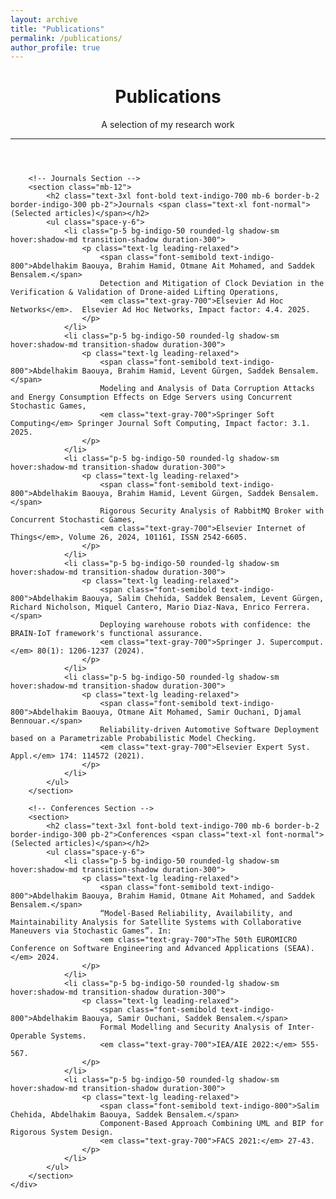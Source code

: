 ```yaml
---
layout: archive
title: "Publications"
permalink: /publications/
author_profile: true
---
```


<div class="bg-gray-50 min-h-screen p-8 font-inter text-gray-800">
    <div class="max-w-4xl mx-auto bg-white shadow-lg rounded-xl p-8">
        <!-- Header Section -->
        <header class="mb-10 text-center">
            <h1 class="text-4xl font-extrabold text-indigo-800 mb-2">Publications</h1>
            <p class="text-lg text-gray-600">A selection of my research work</p>
            <hr class="mt-4 border-indigo-200">
        </header>

        <!-- Journals Section -->
        <section class="mb-12">
            <h2 class="text-3xl font-bold text-indigo-700 mb-6 border-b-2 border-indigo-300 pb-2">Journals <span class="text-xl font-normal">(Selected articles)</span></h2>
            <ul class="space-y-6">
                <li class="p-5 bg-indigo-50 rounded-lg shadow-sm hover:shadow-md transition-shadow duration-300">
                    <p class="text-lg leading-relaxed">
                        <span class="font-semibold text-indigo-800">Abdelhakim Baouya, Brahim Hamid, Otmane Ait Mohamed, and Saddek Bensalem.</span>
                        Detection and Mitigation of Clock Deviation in the Verification & Validation of Drone-aided Lifting Operations,
                        <em class="text-gray-700">Elsevier Ad Hoc Networks</em>.  Elsevier Ad Hoc Networks, Impact factor: 4.4. 2025.
                    </p>
                </li>
                <li class="p-5 bg-indigo-50 rounded-lg shadow-sm hover:shadow-md transition-shadow duration-300">
                    <p class="text-lg leading-relaxed">
                        <span class="font-semibold text-indigo-800">Abdelhakim Baouya, Brahim Hamid, Levent Gürgen, Saddek Bensalem.</span>
                        Modeling and Analysis of Data Corruption Attacks and Energy Consumption Effects on Edge Servers using Concurrent Stochastic Games,
                        <em class="text-gray-700">Springer Soft Computing</em> Springer Journal Soft Computing, Impact factor: 3.1. 2025.
                    </p>
                </li>
                <li class="p-5 bg-indigo-50 rounded-lg shadow-sm hover:shadow-md transition-shadow duration-300">
                    <p class="text-lg leading-relaxed">
                        <span class="font-semibold text-indigo-800">Abdelhakim Baouya, Brahim Hamid, Levent Gürgen, Saddek Bensalem.</span>
                        Rigorous Security Analysis of RabbitMQ Broker with Concurrent Stochastic Games,
                        <em class="text-gray-700">Elsevier Internet of Things</em>, Volume 26, 2024, 101161, ISSN 2542-6605.
                    </p>
                </li>
                <li class="p-5 bg-indigo-50 rounded-lg shadow-sm hover:shadow-md transition-shadow duration-300">
                    <p class="text-lg leading-relaxed">
                        <span class="font-semibold text-indigo-800">Abdelhakim Baouya, Salim Chehida, Saddek Bensalem, Levent Gürgen, Richard Nicholson, Miquel Cantero, Mario Diaz-Nava, Enrico Ferrera.</span>
                        Deploying warehouse robots with confidence: the BRAIN-IoT framework's functional assurance.
                        <em class="text-gray-700">Springer J. Supercomput.</em> 80(1): 1206-1237 (2024).
                    </p>
                </li>
                <li class="p-5 bg-indigo-50 rounded-lg shadow-sm hover:shadow-md transition-shadow duration-300">
                    <p class="text-lg leading-relaxed">
                        <span class="font-semibold text-indigo-800">Abdelhakim Baouya, Otmane Aït Mohamed, Samir Ouchani, Djamal Bennouar.</span>
                        Reliability-driven Automotive Software Deployment based on a Parametrizable Probabilistic Model Checking.
                        <em class="text-gray-700">Elsevier Expert Syst. Appl.</em> 174: 114572 (2021).
                    </p>
                </li>
            </ul>
        </section>

        <!-- Conferences Section -->
        <section>
            <h2 class="text-3xl font-bold text-indigo-700 mb-6 border-b-2 border-indigo-300 pb-2">Conferences <span class="text-xl font-normal">(Selected articles)</span></h2>
            <ul class="space-y-6">
                <li class="p-5 bg-indigo-50 rounded-lg shadow-sm hover:shadow-md transition-shadow duration-300">
                    <p class="text-lg leading-relaxed">
                        <span class="font-semibold text-indigo-800">Abdelhakim Baouya, Brahim Hamid, Otmane Ait Mohamed, and Saddek Bensalem.</span>
                        “Model-Based Reliability, Availability, and Maintainability Analysis for Satellite Systems with Collaborative Maneuvers via Stochastic Games”. In:
                        <em class="text-gray-700">The 50th EUROMICRO Conference on Software Engineering and Advanced Applications (SEAA).</em> 2024.
                    </p>
                </li>
                <li class="p-5 bg-indigo-50 rounded-lg shadow-sm hover:shadow-md transition-shadow duration-300">
                    <p class="text-lg leading-relaxed">
                        <span class="font-semibold text-indigo-800">Abdelhakim Baouya, Samir Ouchani, Saddek Bensalem.</span>
                        Formal Modelling and Security Analysis of Inter-Operable Systems.
                        <em class="text-gray-700">IEA/AIE 2022:</em> 555-567.
                    </p>
                </li>
                <li class="p-5 bg-indigo-50 rounded-lg shadow-sm hover:shadow-md transition-shadow duration-300">
                    <p class="text-lg leading-relaxed">
                        <span class="font-semibold text-indigo-800">Salim Chehida, Abdelhakim Baouya, Saddek Bensalem.</span>
                        Component-Based Approach Combining UML and BIP for Rigorous System Design.
                        <em class="text-gray-700">FACS 2021:</em> 27-43.
                    </p>
                </li>
            </ul>
        </section>
    </div>
</div>

<!-- Tailwind CSS CDN -->
<script src="https://cdn.tailwindcss.com"></script>
<!-- Inter font from Google Fonts -->
<style>
    @import url('https://fonts.googleapis.com/css2?family=Inter:wght@300;400;500;700;800&display=swap');
    body {
        font-family: 'Inter', sans-serif;
    }
</style>